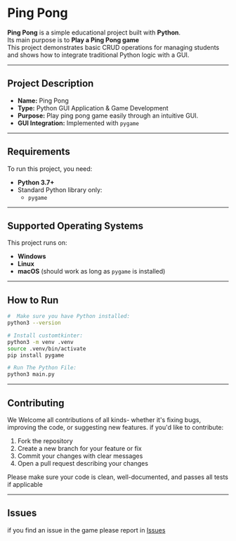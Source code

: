 # Ping Pong

**Ping Pong** is a simple educational project built with **Python**.  
Its main purpose is to **Play a Ping Pong game**  
This project demonstrates basic CRUD operations for managing students and shows how to integrate traditional Python logic with a GUI.

---

## Project Description

- **Name:** Ping Pong
- **Type:** Python GUI Application & Game Development
- **Purpose:** Play ping pong game easily through an intuitive GUI.
- **GUI Integration:** Implemented with `pygame`

---

## Requirements

To run this project, you need:

- **Python 3.7+**
- Standard Python library only:
  - `pygame`

---

## Supported Operating Systems

This project runs on:

- **Windows**
- **Linux**
- **macOS** (should work as long as `pygame` is installed)

---

## How to Run

```bash
#  Make sure you have Python installed:
python3 --version

# Install customtkinter:
python3 -m venv .venv
source .venv/bin/activate
pip install pygame

# Run The Python File:
python3 main.py
```

---

## Contributing

We Welcome all contributions of all kinds- whether it's fixing bugs, improving the code, or suggesting new features.
if you'd like to contribute:

1. Fork the repository
2. Create a new branch for your feature or fix
3. Commit your changes with clear messages
4. Open a pull request describing your changes

Please make sure your code is clean, well-documented, and passes all tests if applicable

---

## Issues

if you find an issue in the game please report in [Issues](https://github.com/codey260/ping-pong/issues)
